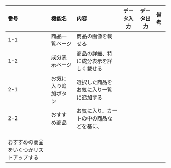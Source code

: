 |番号|機能名|内容|データ入力|データ出力|備考|
|:---|:---|:---|:---:|:---:|:---|
|1-1|商品一覧ページ|商品の画像を載せる||||
|1-2|成分表示ページ|商品の詳細、特に成分表示を詳しく載せる||||
|2-1|お気に入り追加ボタン|選択した商品をお気に入り一覧に追加する||||
|2-2|おすすめ商品|お気に入り、カートの中の商品などを基に、
<br>おすすめの商品をいくつかリストアップする||||
